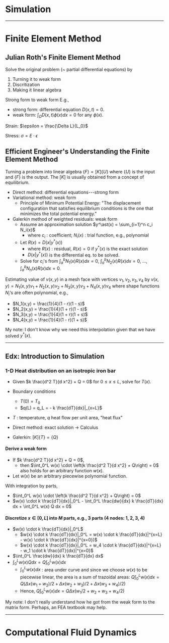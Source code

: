 # Simulation

---

# Finite Element Method

## Julian Roth's Finite Element Method

Solve the original problem (~ partial differential equations) by
1. Turning it to weak form
2. Discritization
3. Making it linear algebra


Strong form to weak form
E.g., 
* strong form: differential equation $D(x, t) = 0$.
* weak form: $\int_\Omega D(x, t) \phi(x) dx = 0$ for any $\phi(x)$.

Strain: $\epsilon = \frac{\Delta L}{L_0}$

Stress: $\sigma = E \cdot \epsilon$

## Efficient Engineer's Understanding the Finite Element Method

Turning a problem into linear algebra $\{F\} = [K] \{U\}$ where $\{U\}$ is the input and $\{F\}$ is the output.
The $[K]$ is usually obtained from a concept of equilibrium.
* Direct method: differential equations---strong form
* Variational method: weak form
  * Principle of Minimum Potential Energy: "The displacement configuration that satisfies equilibrium conditions is the one that minimizes the total potential energy." 
* Galerkin method of weighted residuals: weak form
  * Assume an approximation solution $y^\ast(x) = \sum_{i=1}^n c_i N_i(x)$
    * where $c_i$ : coefficient; $N_i(x)$ : trial function, e.g., polynomial
  * Let $R(x) = D(x|y^\ast(x))$
    * where $R(x)$ : residual, $R(x) = 0$ if $y^\ast(x)$ is the exact solution
    * $D(x|y^\ast(x))$ is the differential eq. to be solved.
  * Solve for $c_i$'s from $\int_a^b N_1(x) R(x) dx = 0$, $\int_a^b N_2(x) R(x) dx = 0$, ..., $\int_a^b N_n(x) R(x) dx = 0$.




Estimating value of $v(x,y)$ in a mesh face with vertices $v_1, v_2, v_3, v_4$ by $v(x,y) = N_1(x,y) v_1 + N_2(x,y) v_2 + N_3(x,y) v_3 + N_4(x,y) v_4$
where shape functions $N_i$'s are often polynomial, e.g.,
* $N_1(x,y) = \frac{1}{4}(1 - r)(1 - s)$
* $N_2(x,y) = \frac{1}{4}(1 + r)(1 - s)$
* $N_3(x,y) = \frac{1}{4}(1 + r)(1 + s)$
* $N_4(x,y) = \frac{1}{4}(1 - r)(1 + s)$

 My note: I don't know why we need this interpolation given that we have solved $y^\ast(x)$.

---

## Edx: Introduction to Simulation

### 1-D Heat distribution on an isotropic iron bar

* Given $k \frac{d^2 T}{d x^2} + Q = 0$ for $0 \leq x \leq L$, solve for $T(x)$.
* Boundary conditions
  * $T(0) = T_0$
  * $q(L) = q_L = - k \frac{dT}{dx}|_{x=L}$ 
* $T$ : temperature, $q$ heat flow per unit area, "heat flux"

* Direct method: exact solution -> Calculus
* Galerkin: $[K] \{ T \} = \{ Q \}$


#### Derive a weak form
* If $k \frac{d^2 T}{d x^2} + Q = 0$,
  * then $\int_0^L w(x) \cdot \left(k \frac{d^2 T}{d x^2} + Q\right) = 0$ also holds for an arbitrary function $w(x)$.
* Let $w(x)$ be an arbitrary piecewise polynomial function.

With integration by parts,
* $\int_0^L w(x) \cdot \left(k \frac{d^2 T}{d x^2} + Q\right) = 0$
* $w(x) \cdot k \frac{dT}{dx}|_0^L - \int_0^L \frac{dw}{dx} k \frac{dT}{dx} dx + \int_0^L w(x) Q dx  = 0$

#### Discretize $x \in [0, L]$ into $M$ parts, e.g., 3 parts (4 nodes: 1, 2, 3, 4)

* $w(x) \cdot k \frac{dT}{dx}|_0^L$
  * $w(x) \cdot k \frac{dT}{dx}|_0^L = w(x) \cdot k \frac{dT}{dx}|^{x=L} - w(x) \cdot k \frac{dT}{dx}|^{x=0})$
  * $w(x) \cdot k \frac{dT}{dx}|_0^L = w_4 \cdot k \frac{dT}{dx}|^{x=L} - w_1 \cdot k \frac{dT}{dx}|^{x=0}$
* $\int_0^L \frac{dw}{dx} k \frac{dT}{dx} dx$
* $\int_0^L w(x) Q dx = Q \int_0^L w(x) dx$
  * $\int_0^L w(x) dx$ : area under curve and since we choose $w(x)$ to be piecewise linear, the area is a sum of trazoidal areas: $Q \int_0^L w(x) dx = Q \left( \Delta x (w_1 + w_2)/2 + \Delta x (w_2 + w_3)/2  + \Delta x (w_3 + w_4)/2 \right)$
  * Hence, $Q \int_0^L w(x) dx = Q \Delta x \left(  w_1/2  + w_2 + w_3 + w_4/2 \right)$

My note: I don't really understand how he got from the weak form to the matrix form. Perhaps, an FEA textbook may help.

---

# Computational Fluid Dynamics
